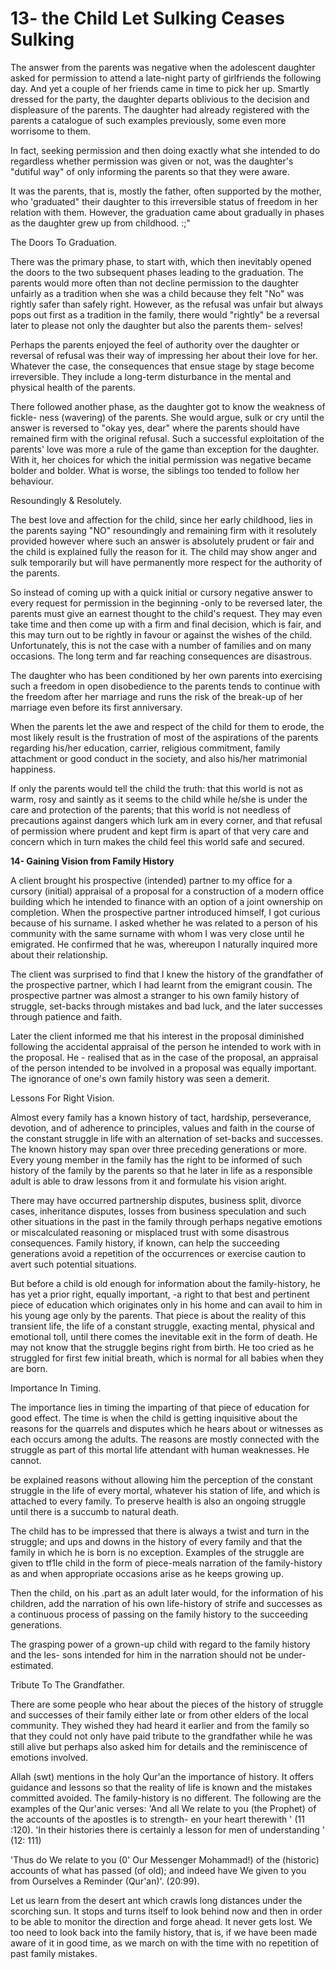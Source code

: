 13- the Child Let Sulking Ceases Sulking
========================================

The answer from the parents was negative when the adolescent daughter
asked for permission to attend a late-night party of girlfriends the
following day. And yet a couple of her friends came in time to pick her
up. Smartly dressed for the party, the daughter departs oblivious to the
decision and displeasure of the parents. The daughter had already
registered with the parents a catalogue of such examples previously,
some even more worrisome to them.

In fact, seeking permission and then doing exactly what she intended to
do regardless whether permission was given or not, was the daughter's
"dutiful way" of only informing the parents so that they were aware.

It was the parents, that is, mostly the father, often supported by the
mother, who 'graduated" their daughter to this irreversible status of
freedom in her relation with them. However, the graduation came about
gradually in phases as the daughter grew up from childhood. :;"

The Doors To Graduation.

There was the primary phase, to start with, which then inevitably
opened the doors to the two subsequent phases leading to the graduation.
The parents would more often than not decline permission to the daughter
unfairly as a tradition when she was a child because they felt "No" was
rightly safer than safely right. However, as the refusal was unfair but
always pops out first as a tradition in the family, there would
"rightly" be a reversal later to please not only the daughter but also
the parents them- selves!

Perhaps the parents enjoyed the feel of authority over the daughter or
reversal of refusal was their way of impressing her about their love for
her. Whatever the case, the consequences that ensue stage by stage
become irreversible. They include a long-term disturbance in the mental
and physical health of the parents.

There followed another phase, as the daughter got to know the weakness
of fickle- ness (wavering) of the parents. She would argue, sulk or cry
until the answer is reversed to "okay yes, dear" where the parents
should have remained firm with the original refusal. Such a successful
exploitation of the parents' love was more a rule of the game than
exception for the daughter. With it, her choices for which the initial
permission was negative became bolder and bolder. What is worse, the
siblings too tended to follow her behaviour.

Resoundingly & Resolutely.

The best love and affection for the child, since her early childhood,
lies in the parents saying "NO" resoundingly and remaining firm with it
resolutely provided however where such an answer is absolutely prudent
or fair and the child is explained fully the reason for it. The child
may show anger and sulk temporarily but will have permanently more
respect for the authority of the parents.

So instead of coming up with a quick initial or cursory negative answer
to every request for permission in the beginning -only to be reversed
later, the parents must give an earnest thought to the child's request.
They may even take time and then come up with a firm and final decision,
which is fair, and this may turn out to be rightly in favour or against
the wishes of the child. Unfortunately, this is not the case with a
number of families and on many occasions. The long term and far reaching
consequences are disastrous.

The daughter who has been conditioned by her own parents into
exercising such a freedom in open disobedience to the parents tends to
continue with the freedom after her marriage and runs the risk of the
break-up of her marriage even before its first anniversary.

When the parents let the awe and respect of the child for them to
erode, the most likely result is the frustration of most of the
aspirations of the parents regarding his/her education, carrier,
religious commitment, family attachment or good conduct in the society,
and also his/her matrimonial happiness.

If only the parents would tell the child the truth: that this world is
not as warm, rosy and saintly as it seems to the child while he/she is
under the care and protection of the parents; that this world is not
needless of precautions against dangers which lurk am in every corner,
and that refusal of permission where prudent and kept firm is apart of
that very care and concern which in turn makes the child feel this world
safe and secured.


**14- Gaining Vision from Family History**

A client brought his prospective (intended) partner to my office for a
cursory (initial) appraisal of a proposal for a construction of a modern
office building which he intended to finance with an option of a joint
ownership on completion. When the prospective partner introduced
himself, I got curious because of his surname. I asked whether he was
related to a person of his community with the same surname with whom I
was very close until he emigrated. He confirmed that he was, whereupon I
naturally inquired more about their relationship.

The client was surprised to find that I knew the history of the
grandfather of the prospective partner, which I had learnt from the
emigrant cousin. The prospective partner was almost a stranger to his
own family history of struggle, set-backs through mistakes and bad luck,
and the later successes through patience and faith.

Later the client informed me that his interest in the proposal
diminished following the accidental appraisal of the person he intended
to work with in the proposal. He - realised that as in the case of the
proposal, an appraisal of the person intended to be involved in a
proposal was equally important. The ignorance of one's own family
history was seen a demerit.

Lessons For Right Vision.

Almost every family has a known history of tact, hardship,
perseverance, devotion, and of adherence to principles, values and faith
in the course of the constant struggle in life with an alternation of
set-backs and successes. The known history may span over three preceding
generations or more. Every young member in the family has the right to
be informed of such history of the family by the parents so that he
later in life as a responsible adult is able to draw lessons from it and
formulate his vision aright.

There may have occurred partnership disputes, business split, divorce
cases, inheritance disputes, losses from business speculation and such
other situations in the past in the family through perhaps negative
emotions or miscalculated reasoning or misplaced trust with some
disastrous consequences. Family history, if known, can help the
succeeding generations avoid a repetition of the occurrences or exercise
caution to avert such potential situations.

But before a child is old enough for information about the
family-history, he has yet a prior right, equally important, -a right to
that best and pertinent piece of education which originates only in his
home and can avail to him in his young age only by the parents. That
piece is about the reality of this transient life, the life of a
constant struggle, exacting mental, physical and emotional toll, until
there comes the inevitable exit in the form of death. He may not know
that the struggle begins right from birth. He too cried as he struggled
for first few initial breath, which is normal for all babies when they
are born.

Importance In Timing.

The importance lies in timing the imparting of that piece of education
for good effect. The time is when the child is getting inquisitive about
the reasons for the quarrels and disputes which he hears about or
witnesses as each occurs among the adults. The reasons are mostly
connected with the struggle as part of this mortal life attendant with
human weaknesses. He cannot.

be explained reasons without allowing him the perception of the
constant struggle in the life of every mortal, whatever his station of
life, and which is attached to every family. To preserve health is also
an ongoing struggle until there is a succumb to natural death.

The child has to be impressed that there is always a twist and turn in
the struggle; and ups and downs in the history of every family and that
the family in which he is born is no exception. Examples of the struggle
are given to tf1Ie child in the form of piece-meals narration of the
family-history as and when appropriate occasions arise as he keeps
growing up.

Then the child, on his .part as an adult later would, for the
information of his children, add the narration of his own life-history
of strife and successes as a continuous process of passing on the family
history to the succeeding generations.

The grasping power of a grown-up child with regard to the family
history and the les- sons intended for him in the narration should not
be under-estimated.

Tribute To The Grandfather.

There are some people who hear about the pieces of the history of
struggle and successes of their family either late or from other elders
of the local community. They wished they had heard it earlier and from
the family so that they could not only have paid tribute to the
grandfather while he was still alive but perhaps also asked him for
details and the reminiscence of emotions involved.

Allah (swt) mentions in the holy Qur'an the importance of history. It
offers guidance and lessons so that the reality of life is known and the
mistakes committed avoided. The family-history is no different. The
following are the examples of the Qur'anic verses: 'And all We relate to
you (the Prophet) of the accounts of the apostles is to strength- en
your heart therewith ' (11 :120). 'In their histories there is certainly
a lesson for men of understanding ' (12: 111)

'Thus do We relate to you (0' Our Messenger Mohammad!) of the
(historic) accounts of what has passed (of old); and indeed have We
given to you from Ourselves a Reminder (Qur'an)'. (20:99).

Let us learn from the desert ant which crawls long distances under the
scorching sun. It stops and turns itself to look behind now and then in
order to be able to monitor the direction and forge ahead. It never gets
lost. We too need to look back into the family history, that is, if we
have been made aware of it in good time, as we march on with the time
with no repetition of past family mistakes.


